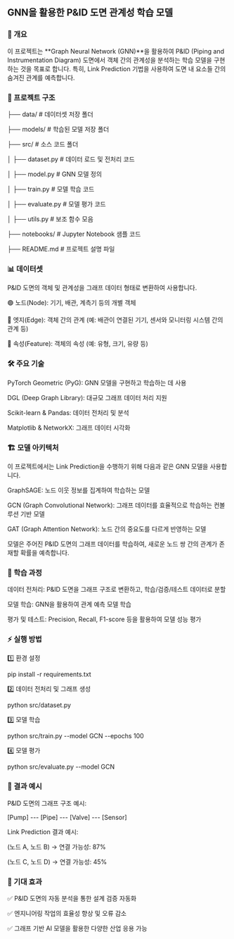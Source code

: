 ## GNN을 활용한 P&ID 도면 관계성 학습 모델

### 📌 개요

이 프로젝트는 **Graph Neural Network (GNN)**을 활용하여 P&ID (Piping and Instrumentation Diagram) 도면에서 객체 간의 관계성을 분석하는 학습 모델을 구현하는 것을 목표로 합니다. 특히, Link Prediction 기법을 사용하여 도면 내 요소들 간의 숨겨진 관계를 예측합니다.

### 📁 프로젝트 구조

├── data/                 # 데이터셋 저장 폴더

├── models/               # 학습된 모델 저장 폴더

├── src/                  # 소스 코드 폴더

│   ├── dataset.py        # 데이터 로드 및 전처리 코드

│   ├── model.py          # GNN 모델 정의

│   ├── train.py          # 모델 학습 코드

│   ├── evaluate.py       # 모델 평가 코드

│   ├── utils.py          # 보조 함수 모음

├── notebooks/            # Jupyter Notebook 샘플 코드

├── README.md             # 프로젝트 설명 파일

### 📊 데이터셋

P&ID 도면의 객체 및 관계성을 그래프 데이터 형태로 변환하여 사용합니다.

🟢 노드(Node): 기기, 배관, 계측기 등의 개별 객체

🔵 엣지(Edge): 객체 간의 관계 (예: 배관이 연결된 기기, 센서와 모니터링 시스템 간의 관계 등)

🔴 속성(Feature): 객체의 속성 (예: 유형, 크기, 유량 등)

### 🛠️ 주요 기술

PyTorch Geometric (PyG): GNN 모델을 구현하고 학습하는 데 사용

DGL (Deep Graph Library): 대규모 그래프 데이터 처리 지원

Scikit-learn & Pandas: 데이터 전처리 및 분석

Matplotlib & NetworkX: 그래프 데이터 시각화

### 🏗️ 모델 아키텍처

이 프로젝트에서는 Link Prediction을 수행하기 위해 다음과 같은 GNN 모델을 사용합니다.

GraphSAGE: 노드 이웃 정보를 집계하여 학습하는 모델

GCN (Graph Convolutional Network): 그래프 데이터를 효율적으로 학습하는 컨볼루션 기반 모델

GAT (Graph Attention Network): 노드 간의 중요도를 다르게 반영하는 모델

모델은 주어진 P&ID 도면의 그래프 데이터를 학습하여, 새로운 노드 쌍 간의 관계가 존재할 확률을 예측합니다.

### 🚀 학습 과정

데이터 전처리: P&ID 도면을 그래프 구조로 변환하고, 학습/검증/테스트 데이터로 분할

모델 학습: GNN을 활용하여 관계 예측 모델 학습

평가 및 테스트: Precision, Recall, F1-score 등을 활용하여 모델 성능 평가

### ⚡ 실행 방법

1️⃣ 환경 설정

pip install -r requirements.txt

2️⃣ 데이터 전처리 및 그래프 생성

python src/dataset.py

3️⃣ 모델 학습

python src/train.py --model GCN --epochs 100

4️⃣ 모델 평가

python src/evaluate.py --model GCN

### 📌 결과 예시

P&ID 도면의 그래프 구조 예시:

[Pump] --- [Pipe] --- [Valve] --- [Sensor]

Link Prediction 결과 예시:

(노드 A, 노드 B) → 연결 가능성: 87%

(노드 C, 노드 D) → 연결 가능성: 45%

### 🎯 기대 효과

✅ P&ID 도면의 자동 분석을 통한 설계 검증 자동화

✅ 엔지니어링 작업의 효율성 향상 및 오류 감소

✅ 그래프 기반 AI 모델을 활용한 다양한 산업 응용 가능
